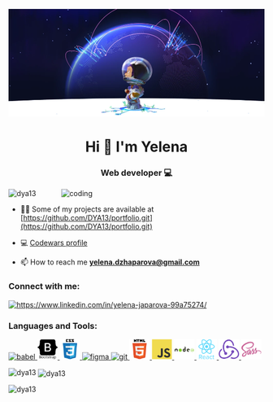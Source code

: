 ![logo](https://github.com/DYA13/DYA13/blob/main/ImageOne.webp)
<h1 align="center">Hi 👋 I'm Yelena </h1>
<h3 align="center">Web developer 💻 </h3>

<img align="right" alt="coding" width="400" src="https://media0.giphy.com/media/L1R1tvI9svkIWwpVYr/giphy.gif?cid=ecf05e47pp1p0ibqd84jys6w5c15im3ecslu8bbz0jt7rmj6&rid=giphy.gif&ct=g">



<p align="left"> <img src="https://komarev.com/ghpvc/?username=dya13&label=Profile%20views&color=0e75b6&style=flat" alt="dya13" /> </p>



- 👨‍💻 Some of my projects are available at [https://github.com/DYA13/portfolio.git](https://github.com/DYA13/portfolio.git)

- 💻 [Codewars profile](https://www.codewars.com/users/Yelena13)

- 📫 How to reach me **yelena.dzhaparova@gmail.com**

<h3 align="left">Connect with me:</h3>
<p align="left">
<a href="https://linkedin.com/in/https://www.linkedin.com/in/yelena-japarova-99a75274/" target="blank"><img align="center" src="https://raw.githubusercontent.com/rahuldkjain/github-profile-readme-generator/master/src/images/icons/Social/linked-in-alt.svg" alt="https://www.linkedin.com/in/yelena-japarova-99a75274/" height="30" width="40" /></a>
</p>

<h3 align="left">Languages and Tools:</h3>
<p align="left"> <a href="https://babeljs.io/" target="_blank" rel="noreferrer"> <img src="https://www.vectorlogo.zone/logos/babeljs/babeljs-icon.svg" alt="babel" width="40" height="40"/> </a> <a href="https://getbootstrap.com" target="_blank" rel="noreferrer"> <img src="https://raw.githubusercontent.com/devicons/devicon/master/icons/bootstrap/bootstrap-plain-wordmark.svg" alt="bootstrap" width="40" height="40"/> </a> <a href="https://www.w3schools.com/css/" target="_blank" rel="noreferrer"> <img src="https://raw.githubusercontent.com/devicons/devicon/master/icons/css3/css3-original-wordmark.svg" alt="css3" width="40" height="40"/> </a> <a href="https://www.figma.com/" target="_blank" rel="noreferrer"> <img src="https://www.vectorlogo.zone/logos/figma/figma-icon.svg" alt="figma" width="40" height="40"/> </a> <a href="https://git-scm.com/" target="_blank" rel="noreferrer"> <img src="https://www.vectorlogo.zone/logos/git-scm/git-scm-icon.svg" alt="git" width="40" height="40"/> </a> <a href="https://www.w3.org/html/" target="_blank" rel="noreferrer"> <img src="https://raw.githubusercontent.com/devicons/devicon/master/icons/html5/html5-original-wordmark.svg" alt="html5" width="40" height="40"/> </a> <a href="https://developer.mozilla.org/en-US/docs/Web/JavaScript" target="_blank" rel="noreferrer"> <img src="https://raw.githubusercontent.com/devicons/devicon/master/icons/javascript/javascript-original.svg" alt="javascript" width="40" height="40"/> </a> <a href="https://nodejs.org" target="_blank" rel="noreferrer"> <img src="https://raw.githubusercontent.com/devicons/devicon/master/icons/nodejs/nodejs-original-wordmark.svg" alt="nodejs" width="40" height="40"/> </a><a href="https://reactjs.org/" target="_blank" rel="noreferrer"> <img src="https://raw.githubusercontent.com/devicons/devicon/master/icons/react/react-original-wordmark.svg" alt="react" width="40" height="40"/> </a> <a href="https://redux.js.org" target="_blank" rel="noreferrer">  <img src="https://raw.githubusercontent.com/devicons/devicon/master/icons/redux/redux-original.svg" alt="redux" width="40" height="40"/>
</a></a> <a href="https://sass-lang.com" target="_blank" rel="noreferrer"> <img src="https://raw.githubusercontent.com/devicons/devicon/master/icons/sass/sass-original.svg" alt="sass" width="40" height="40"/> </a></p>

<p><img align="left" src="https://github-readme-stats.vercel.app/api/top-langs?username=dya13&show_icons=true&locale=en&layout=compact&theme=dark" alt="dya13" /></p>

<p>&nbsp;<img align="center" src="https://github-readme-stats.vercel.app/api?username=dya13&show_icons=true&locale=en&layout=compact&theme=dark" alt="dya13" /></p>

<p><img align="left" src="https://github-readme-streak-stats.herokuapp.com/?user=dya13&show_icons=true&locale=en&layout=compact&theme=dark" alt="dya13" /></p>











